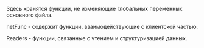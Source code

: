 Здесь хранятся функции, не изменяющие
глобальных переменных основного файла.

netFunc - содержит функции,
взаимодействующие с клиентской частью.

Readers - функции, связанные с чтением 
и структуризацией данных.
